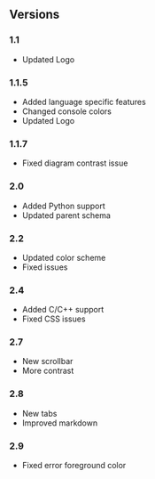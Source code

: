 ## Versions 

### 1.1
- Updated Logo

### 1.1.5
- Added language specific features
- Changed console colors
- Updated Logo

### 1.1.7
- Fixed diagram contrast issue

### 2.0
- Added Python support
- Updated parent schema

### 2.2
- Updated color scheme
- Fixed issues

### 2.4
- Added C/C++ support
- Fixed CSS issues

### 2.7
- New scrollbar
- More contrast

### 2.8
- New tabs 
- Improved markdown

### 2.9
- Fixed error foreground color
